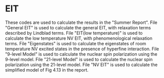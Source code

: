 # EIT
These codes are used to calculate the results in the "Summer Report".
File "General EIT" is used to calculate the general EIT, with relaxation terms described by Lindblad terms.
File "EIT(low temperature)" is used to calculate the low temperature NV EIT, with phenomenological relaxation terms.
File "Eigenstates" is used to calculate the eigenstates of room temperature NV excited states in the presence of hyperfine interaction.
File "9-level Model" is used to calculate the nuclear spin polarization using the 9-level model.
File "21-level Model" is used to calculate the nuclear spin polarization using the 21-level model.
File "NV EIT" is used to calculate the simplified model of Fig 4.13 in the report.

